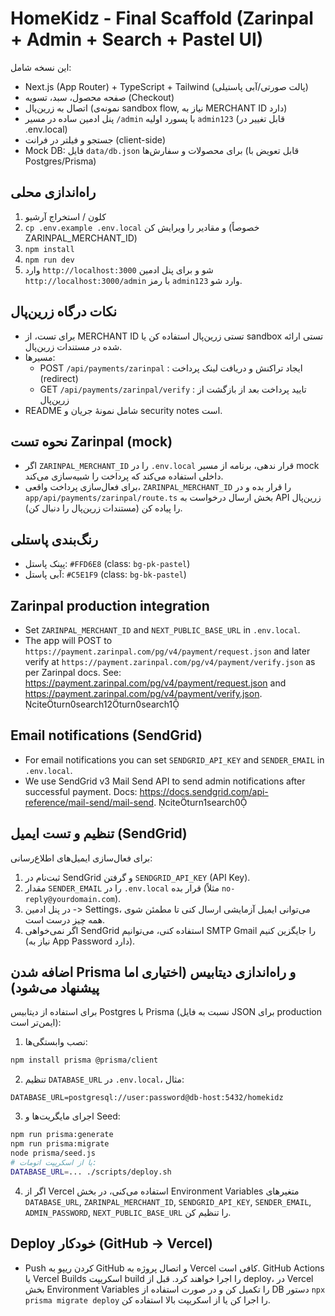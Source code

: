 # HomeKidz - Final Scaffold (Zarinpal + Admin + Search + Pastel UI)

این نسخه شامل:
- Next.js (App Router) + TypeScript + Tailwind (پالت صورتی/آبی پاستیلی)
- صفحه محصول، سبد، تسویه (Checkout)
- اتصال به زرین‌پال (نمونه‌ی sandbox flow, نیاز به MERCHANT ID دارد)
- پنل ادمین ساده در مسیر `/admin` با پسورد اولیه `admin123` (قابل تغییر در .env.local)
- جستجو و فیلتر در فرانت (client-side)
- Mock DB: فایل `data/db.json` برای محصولات و سفارش‌ها (قابل تعویض با Postgres/Prisma)

## راه‌اندازی محلی

1. کلون / استخراج آرشیو
2. `cp .env.example .env.local` و مقادیر را ویرایش کن (خصوصاً ZARINPAL_MERCHANT_ID)
3. `npm install`
4. `npm run dev`
5. وارد `http://localhost:3000` شو و برای پنل ادمین `http://localhost:3000/admin` با رمز `admin123` وارد شو.

## نکات درگاه زرین‌پال
- برای تست، از MERCHANT ID تستی زرین‌پال استفاده کن یا sandbox تستی ارائه شده در مستندات زرین‌پال.
- مسیرها:
  - POST `/api/payments/zarinpal` : ایجاد تراکنش و دریافت لینک پرداخت (redirect)
  - GET `/api/payments/zarinpal/verify` : تایید پرداخت بعد از بازگشت از زرین‌پال
- README شامل نمونهٔ جریان و security notes است.


## نحوه تست Zarinpal (mock)
- اگر `ZARINPAL_MERCHANT_ID` را در `.env.local` قرار ندهی، برنامه از مسیر mock داخلی استفاده می‌کند که پرداخت را شبیه‌سازی می‌کند.
- برای فعال‌سازی پرداخت واقعی، `ZARINPAL_MERCHANT_ID` را قرار بده و در `app/api/payments/zarinpal/route.ts` بخش ارسال درخواست به API زرین‌پال را پیاده کن (مستندات زرین‌پال را دنبال کن).

## رنگ‌بندی پاستلی
- پینک پاستل: `#FFD6E8` (class: `bg-pk-pastel`)
- آبی پاستل: `#C5E1F9` (class: `bg-bk-pastel`)

## Zarinpal production integration
- Set `ZARINPAL_MERCHANT_ID` and `NEXT_PUBLIC_BASE_URL` in `.env.local`.
- The app will POST to `https://payment.zarinpal.com/pg/v4/payment/request.json` and later verify at `https://payment.zarinpal.com/pg/v4/payment/verify.json` as per Zarinpal docs. See: https://payment.zarinpal.com/pg/v4/payment/request.json and https://payment.zarinpal.com/pg/v4/payment/verify.json. citeturn0search12turn0search1

## Email notifications (SendGrid)
- For email notifications you can set `SENDGRID_API_KEY` and `SENDER_EMAIL` in `.env.local`.
- We use SendGrid v3 Mail Send API to send admin notifications after successful payment. Docs: https://docs.sendgrid.com/api-reference/mail-send/mail-send. citeturn1search0

## تنظیم و تست ایمیل (SendGrid)
برای فعال‌سازی ایمیل‌های اطلاع‌رسانی:
1. ثبت‌نام در SendGrid و گرفتن `SENDGRID_API_KEY` (API Key).  
2. مقدار `SENDER_EMAIL` را در `.env.local` قرار بده (مثلاً `no-reply@yourdomain.com`).  
3. در پنل ادمین -> Settings، می‌توانی ایمیل آزمایشی ارسال کنی تا مطمئن شوی همه چیز درست است.  
4. اگر نمی‌خواهی SendGrid استفاده کنی، می‌توانیم SMTP Gmail را جایگزین کنیم (نیاز به App Password دارد).

## اضافه شدن Prisma و راه‌اندازی دیتابیس (اختیاری اما پیشنهاد می‌شود)
برای استفاده از دیتابیس Postgres با Prisma (نسبت به فایل JSON برای production ایمن‌تر است):

1. نصب وابستگی‌ها:
```bash
npm install prisma @prisma/client
```

2. تنظیم `DATABASE_URL` در `.env.local`، مثال:
```
DATABASE_URL=postgresql://user:password@db-host:5432/homekidz
```

3. اجرای مایگریت‌ها و Seed:
```bash
npm run prisma:generate
npm run prisma:migrate
node prisma/seed.js
# یا از اسکریپت اتومات:
DATABASE_URL=... ./scripts/deploy.sh
```

4. اگر از Vercel استفاده می‌کنی، در بخش Environment Variables متغیرهای `DATABASE_URL`, `ZARINPAL_MERCHANT_ID`, `SENDGRID_API_KEY`, `SENDER_EMAIL`, `ADMIN_PASSWORD`, `NEXT_PUBLIC_BASE_URL` را تنظیم کن.

## Deploy خودکار (GitHub → Vercel)
- Push کردن ریپو به GitHub و اتصال پروژه به Vercel کافی است. GitHub Actions یا Vercel Builds اسکریپت build را اجرا خواهند کرد. قبل از deploy، در Vercel بخش Environment Variables را تکمیل کن و در صورت استفاده از DB دستور `npx prisma migrate deploy` را اجرا کن یا از اسکریپت بالا استفاده کن.
